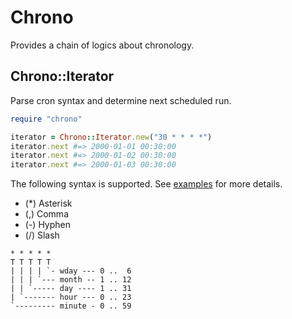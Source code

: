 # Chrono
Provides a chain of logics about chronology.

## Chrono::Iterator
Parse cron syntax and determine next scheduled run.

```ruby
require "chrono"

iterator = Chrono::Iterator.new("30 * * * *")
iterator.next #=> 2000-01-01 00:30:00
iterator.next #=> 2000-01-02 00:30:00
iterator.next #=> 2000-01-03 00:30:00
```

The following syntax is supported.
See [examples](https://github.com/r7kamura/chrono/blob/master/spec/chrono/iterator_spec.rb)
for more details.

* (*) Asterisk
* (,) Comma
* (-) Hyphen
* (/) Slash

```
* * * * *
T T T T T
| | | | `- wday --- 0 ..  6
| | | `--- month -- 1 .. 12
| | `----- day ---- 1 .. 31
| `------- hour --- 0 .. 23
`--------- minute - 0 .. 59
```
